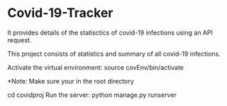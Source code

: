 # Covid-19-Tracker
It provides details of the statisctics of covid-19 infections using an API request. 

This project consists of statistics and summary of all covid-19 infections. 

Activate the virtual environment:
    source covEnv/bin/activate

*Note: Make sure your in the root directory

cd covidproj
Run the server:
  python manage.py runserver
